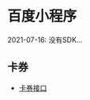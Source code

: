 # 百度小程序

2021-07-16: 没有SDK...

## 卡券
+ [卡券接口](https://smartprogram.baidu.com/docs/develop/api/open/coupons_create/)
